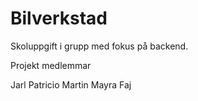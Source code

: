 # Bilverkstad

Skoluppgift i grupp med fokus på backend.

Projekt medlemmar

Jarl
Patricio
Martin 
Mayra
Faj